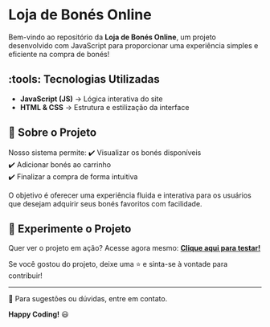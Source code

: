 #  Loja de Bonés Online

Bem-vindo ao repositório da **Loja de Bonés Online**, um projeto desenvolvido com JavaScript para proporcionar uma experiência simples e eficiente na compra de bonés!

## :tools: Tecnologias Utilizadas

- **JavaScript (JS)** → Lógica interativa do site
- **HTML & CSS** → Estrutura e estilização da interface

## 🛙️ Sobre o Projeto

Nosso sistema permite:
:heavy_check_mark: Visualizar os bonés disponíveis<br>
:heavy_check_mark: Adicionar bonés ao carrinho<br>
:heavy_check_mark: Finalizar a compra de forma intuitiva<br>

O objetivo é oferecer uma experiência fluida e interativa para os usuários que desejam adquirir seus bonés favoritos com facilidade.

## :rocket: Experimente o Projeto

Quer ver o projeto em ação? Acesse agora mesmo:
[**Clique aqui para testar!**](https://new-hats.vercel.app/index.html)

Se você gostou do projeto, deixe uma :star: e sinta-se à vontade para contribuir!

---

:envelope_with_arrow: Para sugestões ou dúvidas, entre em contato.

**Happy Coding!** :smiley:

